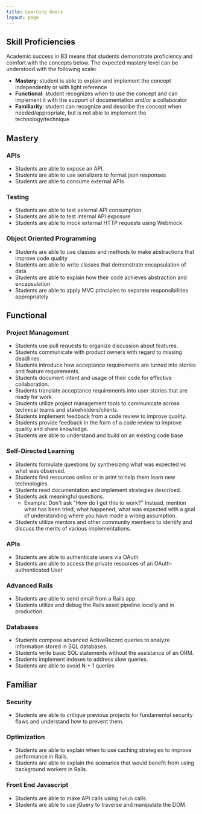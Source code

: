 ```yaml
---
title: Learning Goals
layout: page
---
```


## Skill Proficiencies

Academic success in B3 means that students demonstrate proficiency and comfort with the concepts below. The expected mastery level can be understood with the following scale:

* **Mastery**: student is able to explain and implement the concept independently or with light reference
* **Functional**: student recognizes when to use the concept and can implement it with the support of documentation and/or a collaborator
* **Familiarity**: student can recognize and describe the concept when needed/appropriate, but is not able to implement the technology/technique

## Mastery

### APIs

* Students are able to expose an API.
* Students are able to use serializers to format json responses
* Students are able to consume external APIs

### Testing

* Students are able to test external API consumption
* Students are able to test internal API exposure
* Students are able to mock external HTTP requests using Webmock

### Object Oriented Programming

* Students are able to use classes and methods to make abstractions that improve code quality
* Students are able to write classes that demonstrate encapsulation of data
* Students are able to explain how their code achieves abstraction and encapsulation
* Students are able to apply MVC principles to separate responsibilities appropriately

## Functional

### Project Management

* Students use pull requests to organize discussion about features.
* Students communicate with product owners with regard to missing deadlines.
* Students introduce how acceptance requirements are turned into stories and feature requirements.
* Students document intent and usage of their code for effective collaboration.
* Students translate acceptance requirements into user stories that are ready for work.
* Students utilize project management tools to communicate across technical teams and stakeholders/clients.
* Students implement feedback from a code review to improve quality.
* Students provide feedback in the form of a code review to improve quality and share knowledge.
* Students are able to understand and build on an existing code base

### Self-Directed Learning

* Students formulate questions by synthesizing what was expected vs what was observed.
* Students find resources online or in print to help them learn new technologies.
* Students read documentation and implement strategies described.
* Students ask meaningful questions.
    * Example: Don't ask "How do I get this to work?" Instead, mention what has been tried, what happened, what was expected with a goal of understanding where you have made a wrong assumption.
* Students utilize mentors and other community members to identify and discuss the merits of various implementations.

### APIs

* Students are able to authenticate users via OAuth
* Students are able to access the private resources of an OAuth-authenticated User

### Advanced Rails

* Students are able to send email from a Rails app.
* Students utilize and debug the Rails asset pipeline locally and in production.

### Databases

* Students compose advanced ActiveRecord queries to analyze information stored in SQL databases.
* Students write basic SQL statements without the assistance of an ORM.
* Students implement indexes to address slow queries.
* Students are able to avoid N + 1 queries

## Familiar

### Security

* Students are able to critique previous projects for fundamental security flaws and understand how to prevent them.

### Optimization

* Students are able to explain when to use caching strategies to improve performance in Rails.
* Students are able to explain the scenarios that would benefit from using background workers in Rails.

### Front End Javascript

* Students are able to make API calls using `fetch` calls.
* Students are able to use jQuery to traverse and manipulate the DOM.
